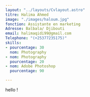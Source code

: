 ```yaml
---
layout: "../layouts/Cvlayout.astro"
titre: Halima Ahmed
image: "./images/haloum.jpg"
fonction: Assistante en marketing
Adresse: Balbala/ Djibouti
email: halimaqidi99@gmail.com
Telephone: "(+25377235175)"
skills:
- pourcentage: 30
  nom: Photography
- nom: Photography
  pourcentage: 20
- nom: Adobe Photoshop
  pourcentage: 90

---
```

  hello !